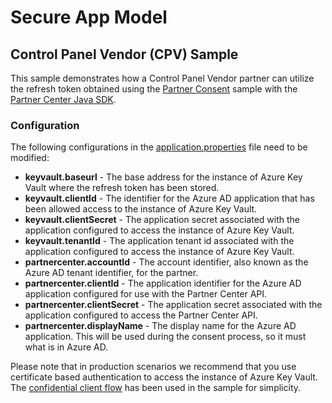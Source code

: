 # Secure App Model

## Control Panel Vendor (CPV) Sample

This sample demonstrates how a Control Panel Vendor partner can utilize the refresh token obtained using the [Partner Consent](../partnerconsent/README.md) sample with the [Partner Center Java SDK](https://docs.microsoft.com/java/partnercenter/overview).

### Configuration

The following configurations in the [application.properties](src/main/resources/application.properties) file need to be modified:

* **keyvault.baseurl** - The base address for the instance of Azure Key Vault where the refresh token has been stored.
* **keyvault.clientId** - The identifier for the Azure AD application that has been allowed access to the instance of Azure Key Vault.
* **keyvault.clientSecret** - The application secret associated with the application configured to access the instance of Azure Key Vault.
* **keyvault.tenantId** - The application tenant id associated with the application configured to access the instance of Azure Key Vault.
* **partnercenter.accountId** - The account identifier, also known as the Azure AD tenant identifier, for the partner.
* **partnercenter.clientId** - The application identifier for the Azure AD application configured for use with the Partner Center API.
* **partnercenter.clientSecret** - The application secret associated with the application configured to access the Partner Center API.
* **partnercenter.displayName** - The display name for the Azure AD application. This will be used during the consent process, so it must what is in Azure AD.

Please note that in production scenarios we recommend that you use certificate based authentication to access the instance of Azure Key Vault. The [confidential client flow](https://github.com/AzureAD/azure-activedirectory-library-for-dotnet/wiki/Confidential-client-applications-flows) has been used in the sample for simplicity.
